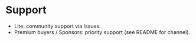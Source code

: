 # Support


- Lite: community support via Issues.
- Premium buyers / Sponsors: priority support (see README for channel).
